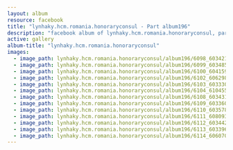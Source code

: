 ```yaml
---
layout: album
resource: facebook
title: "lynhaky.hcm.romania.honoraryconsul - Part album196"
description: "facebook album of lynhaky.hcm.romania.honoraryconsul, part album196."
active: gallery
album-title: "lynhaky.hcm.romania.honoraryconsul"
images:
  - image_path: lynhaky.hcm.romania.honoraryconsul/album196/6098_60342134_2401198509915004_5677073345057652736_n.jpg
  - image_path: lynhaky.hcm.romania.honoraryconsul/album196/6099_60348502_2401198456581676_6965978389043740672_n.jpg
  - image_path: lynhaky.hcm.romania.honoraryconsul/album196/6100_60415991_2401198396581682_4331084324532125696_n.jpg
  - image_path: lynhaky.hcm.romania.honoraryconsul/album196/6102_60629850_2401198216581700_6511499720173551616_n.jpg
  - image_path: lynhaky.hcm.romania.honoraryconsul/album196/6103_60333031_2401198146581707_1208722080493731840_n.jpg
  - image_path: lynhaky.hcm.romania.honoraryconsul/album196/6104_61045554_2401198099915045_8125529532154249216_n.jpg
  - image_path: lynhaky.hcm.romania.honoraryconsul/album196/6108_60343103_2401197779915077_3977036812974555136_n.jpg
  - image_path: lynhaky.hcm.romania.honoraryconsul/album196/6109_60336099_2401197749915080_7449618429859856384_n.jpg
  - image_path: lynhaky.hcm.romania.honoraryconsul/album196/6110_60357803_2401197646581757_3573040081599987712_n.jpg
  - image_path: lynhaky.hcm.romania.honoraryconsul/album196/6111_60809353_2401197586581763_1968048444178169856_n.jpg
  - image_path: lynhaky.hcm.romania.honoraryconsul/album196/6112_60344280_2401197483248440_8293254524823404544_n.jpg
  - image_path: lynhaky.hcm.romania.honoraryconsul/album196/6113_60339632_2401197409915114_3315411987382403072_n.jpg
  - image_path: lynhaky.hcm.romania.honoraryconsul/album196/6114_60607046_2401197296581792_8499408952121884672_n.jpg
---
```

